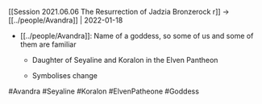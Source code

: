 ---
---

[[Session 2021.06.06 The Resurrection of Jadzia Bronzerock r]] -> [[../people/Avandra]] | 2022-01-18
-   [[../people/Avandra]]: Name of a goddess, so some of us and some of them are familiar
    
    -   Daughter of Seyaline and Koralon in the Elven Pantheon
        
    -   Symbolises change

#Avandra #Seyaline #Koralon #ElvenPatheone #Goddess